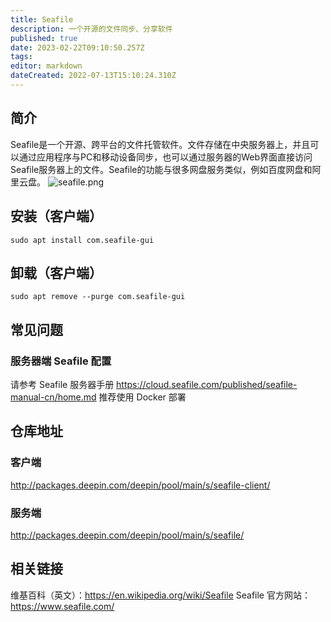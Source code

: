 ```yaml
---
title: Seafile
description: 一个开源的文件同步、分享软件
published: true
date: 2023-02-22T09:10:50.257Z
tags: 
editor: markdown
dateCreated: 2022-07-13T15:10:24.310Z
---
```


## 简介
Seafile是一个开源、跨平台的文件托管软件。文件存储在中央服务器上，并且可以通过应用程序与PC和移动设备同步，也可以通过服务器的Web界面直接访问Seafile服务器上的文件。Seafile的功能与很多网盘服务类似，例如百度网盘和阿里云盘。
![seafile.png](/seafile.png)
## 安装（客户端）
```
sudo apt install com.seafile-gui
```

## 卸载（客户端）
```
sudo apt remove --purge com.seafile-gui
```

## 常见问题
### 服务器端 Seafile 配置
请参考 Seafile 服务器手册 https://cloud.seafile.com/published/seafile-manual-cn/home.md
推荐使用 Docker 部署

## 仓库地址
### 客户端
http://packages.deepin.com/deepin/pool/main/s/seafile-client/
### 服务端
http://packages.deepin.com/deepin/pool/main/s/seafile/

## 相关链接
维基百科（英文）：https://en.wikipedia.org/wiki/Seafile
Seafile 官方网站：https://www.seafile.com/
